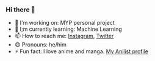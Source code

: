 ### Hi there 👋

<!--
**Electric-Dragon/Electric-Dragon** is a ✨ _special_ ✨ repository because its `README.md` (this file) appears on your GitHub profile.

Here are some ideas to get you started:

- 🔭 My personal project
- 🌱 Machine Learning
- 👯 I’m looking to collaborate on ...
- 🤔 I’m looking for help with ...
- 💬 Ask me about ...
- 📫 How to reach me: ...
- 😄 Pronouns: ...
- ⚡ Fun fact: ...
-->

- 🔭 I'm working on: MYP personal project
- 🌱 I;m currently learning: Machine Learning
- 📫 How to reach me: [Instagram](http://instagram.com/atharvawasekar/), [Twitter](http://twitter.com/AtharvaWasekar)
- 😄 Pronouns: he/him
- ⚡ Fun fact: I love anime and manga. [My Anilist profile](http://anilist.co/user/ElectricDragon/)
